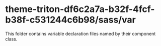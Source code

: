 # theme-triton-df6c2a7a-b32f-4fcf-b38f-c531244c6b98/sass/var

This folder contains variable declaration files named by their component class.

